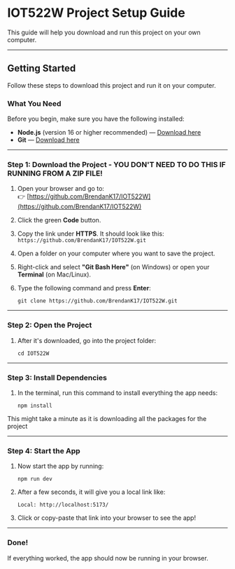 
# IOT522W Project Setup Guide

This guide will help you download and run this project on your own computer.

---

## Getting Started

Follow these steps to download this project and run it on your computer.

### What You Need
Before you begin, make sure you have the following installed:
- **Node.js** (version 16 or higher recommended) — [Download here](https://nodejs.org/)
- **Git** — [Download here](https://git-scm.com/downloads)

---

### Step 1: Download the Project - YOU DON'T NEED TO DO THIS IF RUNNING FROM A ZIP FILE!

1. Open your browser and go to:  
   👉 [https://github.com/BrendanK17/IOT522W](https://github.com/BrendanK17/IOT522W)

2. Click the green **Code** button.

3. Copy the link under **HTTPS**. It should look like this:  
   `https://github.com/BrendanK17/IOT522W.git`

4. Open a folder on your computer where you want to save the project.

5. Right-click and select **"Git Bash Here"** (on Windows) or open your **Terminal** (on Mac/Linux).

6. Type the following command and press **Enter**:
   ```
   git clone https://github.com/BrendanK17/IOT522W.git
   ```

---

### Step 2: Open the Project

1. After it's downloaded, go into the project folder:
   ```
   cd IOT522W
   ```

---

### Step 3: Install Dependencies

1. In the terminal, run this command to install everything the app needs:
   ```
   npm install
   ```

This might take a minute as it is downloading all the packages for the project

---

### Step 4: Start the App

1. Now start the app by running:
   ```
   npm run dev
   ```

2. After a few seconds, it will give you a local link like:
   ```
   Local: http://localhost:5173/
   ```

3. Click or copy-paste that link into your browser to see the app!

---

### Done!

If everything worked, the app should now be running in your browser.  
